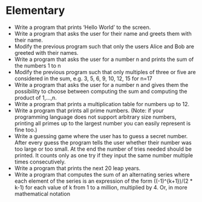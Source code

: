 # Elementary

- Write a program that prints ‘Hello World’ to the screen.
- Write a program that asks the user for their name and greets them with their name.
- Modify the previous program such that only the users Alice and Bob are greeted with their names.
- Write a program that asks the user for a number n and prints the sum of the numbers 1 to n
- Modify the previous program such that only multiples of three or five are considered in the sum, e.g. 3, 5, 6, 9, 10, 12, 15 for n=17
- Write a program that asks the user for a number n and gives them the possibility to choose between computing the sum and computing the product of 1,…,n.
- Write a program that prints a multiplication table for numbers up to 12.
- Write a program that prints all prime numbers. (Note: if your programming language does not support arbitrary size numbers, printing all primes up to the largest number you can easily represent is fine too.)
- Write a guessing game where the user has to guess a secret number. After every guess the program tells the user whether their number was too large or too small. At the end the number of tries needed should be printed. It counts only as one try if they input the same number multiple times consecutively.
- Write a program that prints the next 20 leap years.
- Write a program that computes the sum of an alternating series where each element of the series is an expression of the form ((-1)^{k+1})/(2 * k-1) for each value of k from 1 to a million, multiplied by 4. Or, in more mathematical notation